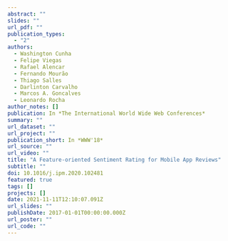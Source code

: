 ```yaml
---
abstract: ""
slides: ""
url_pdf: ""
publication_types:
  - "2"
authors:
  - Washington Cunha
  - Felipe Viegas
  - Rafael Alencar
  - Fernando Mourão
  - Thiago Salles
  - Darlinton Carvalho
  - Marcos A. Goncalves
  - Leonardo Rocha
author_notes: []
publication: In *The International World Wide Web Conferences*
summary: ""
url_dataset: ""
url_project: ""
publication_short: In *WWW'18*
url_source: ""
url_video: ""
title: "A Feature-oriented Sentiment Rating for Mobile App Reviews"
subtitle: ""
doi: 10.1016/j.ipm.2020.102481
featured: true
tags: []
projects: []
date: 2021-11-11T12:10:07.091Z
url_slides: ""
publishDate: 2017-01-01T00:00:00.000Z
url_poster: ""
url_code: ""
---
```



